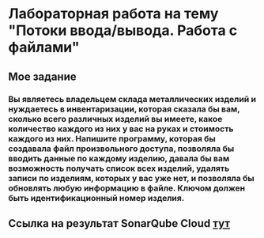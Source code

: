 # Лабораторная работа на тему "Потоки ввода/вывода. Работа с файлами"


## Мое задание


### Вы являетесь владельцем склада металлических изделий и нуждаетесь в инвентаризации, которая сказала бы вам, сколько всего различных изделий вы имеете, какое количество каждого из них у вас на руках и стоимость каждого из них. Напишите программу, которая бы создавала файл произвольного доступа, позволяла бы вводить данные по каждому изделию, давала бы вам возможность получать список всех изделий, удалять записи по изделиям, которых у вас уже нет, и позволяла бы обновлять любую информацию в файле. Ключом должен быть идентификационный номер изделия.

## Ссылка на результат SonarQube Cloud [тут](https://sonarcloud.io/summary/overall?id=Qr1te_CPPLABS&branch=master)